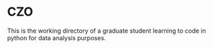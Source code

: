 # CZO
This is the working directory of a graduate student learning to code in python for data analysis purposes. 
